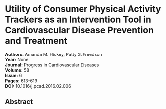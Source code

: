 # Utility of Consumer Physical Activity Trackers as an Intervention Tool in Cardiovascular Disease Prevention and Treatment

**Authors:** Amanda M. Hickey, Patty S. Freedson  
**Year:** None  
**Journal:** Progress in Cardiovascular Diseases  
**Volume:** 58  
**Issue:** 6  
**Pages:** 613-619  
**DOI:** 10.1016/j.pcad.2016.02.006  

## Abstract


